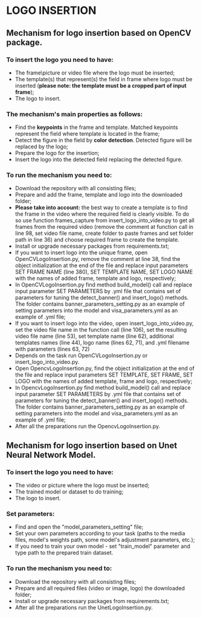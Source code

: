 # LOGO INSERTION

## Mechanism for logo insertion based on OpenCV package.
### To insert the logo you need to have:
- The frame\picture or video file where the logo must be inserted;
- The template(s) that represent(s) the field in frame where logo must be inserted (**please note: the template must be a cropped part of input frame**);
- The logo to insert.

### The mechanism's main properties as follows: 
- Find the **keypoints** in the frame and template. Matched keypoints represent the field where template is located in the frame;
- Detect the figure in the field by **color detection**. Detected figure will be replaced by the logo;
- Prepare the logo for the insertion;
- Insert the logo into the detected field replacing the detected figure.

### To run the mechanism you need to:
- Download the repository with all consisting files;
- Prepare and add the frame, template and logo into the downloaded folder;
- **Please take into account:** the best way to create a template is to find the frame in the video where the required field is clearly visible. To do so use function frames_capture from insert_logo_into_video.py to get all frames from the required video (remove the comment at function call in line 98, set video file name, create folder to paste frames and set folder path in line 36) and choose required frame to create the template.
- Install or upgrade necessary packages from requirements.txt;
- If you want to insert logo into the unique frame, open OpenCVLogoInsertion.py, remove the comment at line 38, find the object initialization at the end of the file and replace input parameters SET FRAME NAME (line 380), SET TEMPLATE NAME, SET LOGO NAME with the names of added frame, template and logo, respectively;
- In OpenCVLogoInsertion.py find method build_model() call and replace input parameter SET PARAMETERS by .yml file that contains set of parameters for tuning the detect_banner() and insert_logo() methods. The folder contains banner_parameters_setting.py as an example of setting parameters into the model and visa_parameters.yml as an example of .yml file;
- If you want to insert logo into the video, open insert_logo_into_video.py, set the video file name in the function call (line 106), set the resulting video file name (line 53), set template name (line 62), additional templates names (line 44), logo name (lines 62, 71), and .yml filename with parameters (lines 63, 72)  
- Depends on the task run OpenCVLogoInsertion.py or insert_logo_into_video.py.       
- Open OpencvLogoInsertion.py, find the object initialization at the end of the file and replace input parameters SET TEMPLATE, SET FRAME, SET LOGO with the names of added template, frame and logo, respectively;
- In OpencvLogoInsertion.py find method build_model() call and replace input parameter SET PARAMETERS by .yml file that contains set of parameters for tuning the detect_banner() and insert_logo() methods. The folder contains banner_parameters_setting.py as an example of setting parameters into the model and visa_parameters.yml as an example of .yml file;
- After all the preparations run the OpencvLogoInsertion.py.  


## Mechanism for logo insertion based on Unet Neural Network Model.
### To insert the logo you need to have:
- The video or picture where the logo must be inserted;
- The trained model or dataset to do training;
- The logo to insert.

### Set parameters: 
- Find and open the "model_parameters_setting" file;
- Set your own parameters according to your task (paths to the media files, model's weights path, some model's adjustment parameters, etc.);
- If you need to train your own model - set "train_model" parameter and type path to the prepared train dataset.

### To run the mechanism you need to:
- Download the repository with all consisting files;
- Prepare and all required files (video or image, logo) the downloaded folder;
- Install or upgrade necessary packages from requirements.txt;
- After all the preparations run the UnetLogoInsertion.py.  
